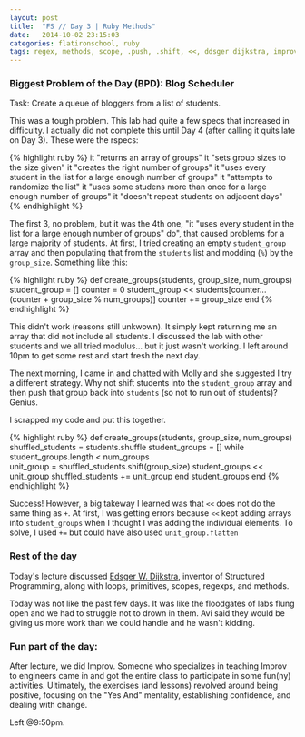 ```yaml
---
layout: post
title:  "FS // Day 3 | Ruby Methods"
date:   2014-10-02 23:15:03
categories: flatironschool, ruby
tags: regex, methods, scope, .push, .shift, <<, ddsger dijkstra, improv
---
```

### Biggest Problem of the Day (BPD): Blog Scheduler

Task: Create a queue of bloggers from a list of students.

This was a tough problem. This lab had quite a few specs that increased in difficulty. I actually did not complete this until Day 4 (after calling it quits late on Day 3). These were the rspecs:

{% highlight ruby %}
it "returns an array of groups"
it "sets group sizes to the size given"
it "creates the right number of groups"
it "uses every student in the list for a large enough number of groups"
it "attempts to randomize the list"
it "uses some studens more than once for a large enough number of groups"
it "doesn't repeat students on adjacent days"
{% endhighlight %}

The first 3, no problem, but it was the 4th one, "it "uses every student in the list for a large enough number of groups" do", that caused problems for a large majority of students. At first, I tried creating an empty `student_group` array and then populating that from the `students` list and modding (`%`) by the `group_size`. Something like this:

{% highlight ruby %}
def create_groups(students, group_size, num_groups)
  student_group = []
  counter = 0
  student_group << students[counter...(counter + group_size % num_groups)]
  counter += group_size
end 
{% endhighlight %}

This didn't work (reasons still unkwown). It simply kept returning me an array that did not include all students. I discussed the lab with other students and we all tried modulus... but it just wasn't working. I left around 10pm to get some rest and start fresh the next day.

The next morning, I came in and chatted with Molly and she suggested I try a different strategy. Why not shift students into the `student_group` array and then push that group back into `students` (so not to run out of students)? Genius.

I scrapped my code and put this together.

{% highlight ruby %}
def create_groups(students, group_size, num_groups)
  shuffled_students = students.shuffle
  student_groups = []
  while student_groups.length < num_groups          
    unit_group = shuffled_students.shift(group_size)
    student_groups << unit_group
    shuffled_students += unit_group
  end
  student_groups
end
{% endhighlight %}

Success! However, a big takeway I learned was that `<<` does not do the same thing as `+`. At first, I was getting errors because `<<` kept adding arrays into `student_groups` when I thought I was adding the individual elements. To solve, I used `+=` but could have also used `unit_group.flatten`

### Rest of the day
Today's lecture discussed [Edsger W. Dijkstra](http://en.wikipedia.org/wiki/Edsger_W._Dijkstra), inventor of Structured Programming, along with loops, primitives, scopes, regexps, and methods.

Today was not like the past few days. It was like the floodgates of labs flung open and we had to struggle not to drown in them. Avi said they would be giving us more work than we could handle and he wasn't kidding. 

### Fun part of the day: 
After lecture, we did Improv. Someone who specializes in teaching Improv to engineers came in and got the entire class to participate in some fun(ny) activities. Ultimately, the exercises (and lessons) revolved around being positive, focusing on the "Yes And" mentality, establishing confidence, and dealing with change.

Left @9:50pm.
